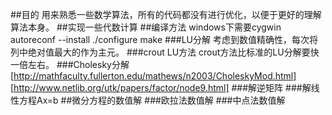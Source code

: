 ##目的
用来熟悉一些数学算法，所有的代码都没有进行优化，以便于更好的理解算法本身。
##实现一些代数计算
##编译方法
windows下需要cygwin
autoreconf --install
./configure
make
###LU分解
考虑到数值精确性，每次将列中绝对值最大的作为主元。
###crout LU方法
crout方法比标准的LU分解要快一倍左右。
###Cholesky分解
[http://mathfaculty.fullerton.edu/mathews/n2003/CholeskyMod.html]
[http://www.netlib.org/utk/papers/factor/node9.html]
###解逆矩阵
###解线性方程Ax=b
##微分方程的数值解
###欧拉法数值解
###中点法数值解